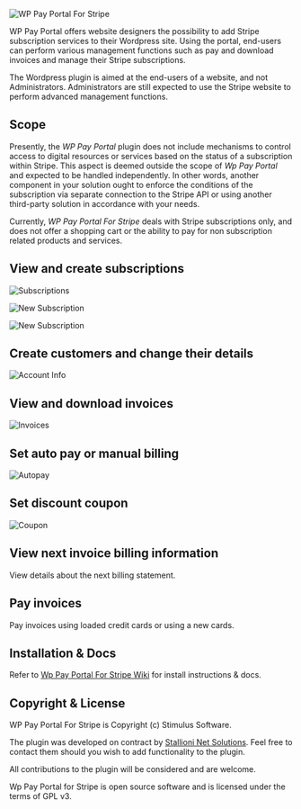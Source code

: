 ![WP Pay Portal For Stripe](https://raw.githubusercontent.com/stimulussoft/wppayportal/master/img/logo.png)

WP Pay Portal offers website designers the possibility to add Stripe subscription services to their Wordpress site. Using the portal, end-users can perform various management functions such as pay and download invoices and manage their Stripe subscriptions. 

The Wordpress plugin is aimed at the end-users of a website, and not Administrators. Administrators are still expected to use the Stripe website to perform advanced management functions.

## Scope

Presently, the _WP Pay Portal_ plugin does not include mechanisms to control access to digital resources or services based on the status of a subscription within Stripe. This aspect is deemed outside the scope of _Wp Pay Portal_ and expected to be handled independently. In other words, another component in your solution ought to enforce the conditions of the subscription via separate connection to the Stripe API or using another third-party solution in accordance with your needs.

Currently, _WP Pay Portal For Stripe_ deals with Stripe subscriptions only, and does not offer a shopping cart or the ability to pay for non subscription related products and services. 

## View and create subscriptions 

![Subscriptions](https://raw.githubusercontent.com/stimulussoft/wppayportal/master/img/subscriptions.png)

![New Subscription](https://raw.githubusercontent.com/stimulussoft/wppayportal/master/img/newsubscription.png)

![New Subscription](https://raw.githubusercontent.com/stimulussoft/wppayportal/master/img/newsubscription2.png)

## Create customers and change their details 

![Account Info](https://raw.githubusercontent.com/stimulussoft/wppayportal/master/img/accountinfo.png)

## View and download invoices

![Invoices](https://raw.githubusercontent.com/stimulussoft/wppayportal/master/img/invoices.png)

## Set auto pay or manual billing

![Autopay](https://raw.githubusercontent.com/stimulussoft/wppayportal/master/img/autopay.png)

## Set discount coupon

![Coupon](https://raw.githubusercontent.com/stimulussoft/wppayportal/master/img/coupon.png)

## View next invoice billing information

View details about the next billing statement.

## Pay invoices

Pay invoices using loaded credit cards or using a new cards.

## Installation & Docs

Refer to [Wp Pay Portal For Stripe Wiki](https://github.com/stimulussoft/wppayportal/wiki) for install instructions & docs.

## Copyright & License

WP Pay Portal For Stripe is Copyright (c) Stimulus Software. 

The plugin was developed on contract by [Stallioni Net Solutions](https://stallioni.com/). Feel free to contact them should you wish to add functionality to the plugin.  

All contributions to the plugin will be considered and are welcome.

Wp Pay Portal for Stripe is open source software and is licensed under the terms of GPL v3. 


